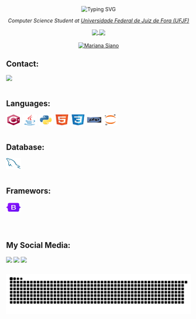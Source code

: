 <div align="center">
  <img src="https://readme-typing-svg.herokuapp.com?color=%B0E0E6&center=true&vCenter=true&lines=Hey%2C+I'm+Mariana+Siano!" alt="Typing SVG">
</div>

<p align="center"><em>Computer Science Student at <a href="https://www2.ufjf.br/ufjf/">Universidade Federal de Juiz de Fora (UFJF)</a>
</em></p>

 <p align="center">
  <a href="https://github.com/MarianaSiano07/github-readme-stats">
    <img align="center" src="https://github-readme-stats.vercel.app/api?username=MarianaSiano07&count_private=true&show_icons=true&theme=tokyonight" width="438px" />
  </a>

  <a href="https://github.com/MarianaSiano07/github-stats">
    <img align="center" src="https://github-readme-stats.vercel.app/api/top-langs/?username=MarianaSiano07&layout=compact&theme=tokyonight" height="180px"/>
  </a>
 
 <br>
 <br>
 
 <a href="https://github.com/MarianaSiano07/github-readme-stats">
    <img align="center" src="https://github-readme-streak-stats.herokuapp.com/?user=MarianaSiano07&theme=tokyonight" alt="Mariana Siano"/>
 </a>
</p>

<h2>Contact:</h2>
<div>
  <a href = "mailto:mariana.siano.maryh@gmail.com"><img src="https://img.shields.io/badge/-Gmail-%23333?style=for-the-badge&logo=gmail&logoColor=red" target="_blank"></a>
</div>

<br>
  
<h2>Languages:</h2>
<div style="display: inline_block">
  <img align="center" alt="mariana-Cplusplus" height="30" width="40" src="https://raw.githubusercontent.com/devicons/devicon/master/icons/cplusplus/cplusplus-original.svg">
  <img align="center" alt="mariana-Java" height="30" width="40" src="https://raw.githubusercontent.com/devicons/devicon/master/icons/java/java-original.svg">
 <img align="center" alt="mariana-Python" height="30" width="40" src="https://raw.githubusercontent.com/devicons/devicon/master/icons/python/python-original.svg">
  <img align="center" alt="mariana-HTML" height="30" width="40" src="https://raw.githubusercontent.com/devicons/devicon/master/icons/html5/html5-original.svg">
  <img align="center" alt="mariana-CSS" height="30" width="40" src="https://raw.githubusercontent.com/devicons/devicon/master/icons/css3/css3-original.svg">
  <img align="center" alt="mariana-PHP" height="30" width="40" src="https://raw.githubusercontent.com/devicons/devicon/master/icons/php/php-original.svg">
 <img align="center" alt="mariana-Jupyter_Notebook" height="30" width="40" src="https://raw.githubusercontent.com/devicons/devicon/master/icons/jupyter/jupyter-original.svg">
</div>

<br>

<h2>Database:</h2>
<div style="display: inline_block">
 <img align="center" alt="mariana-MySQL" height="30" width="40" src="https://raw.githubusercontent.com/devicons/devicon/master/icons/mysql/mysql-original.svg">
</div>

<br>

<h2>Framewors:</h2>
<div style="display: inline_block">
 <img align="center" alt="mariana-Bootstrap" height="30" width="40" src="https://raw.githubusercontent.com/devicons/devicon/master/icons/bootstrap/bootstrap-original.svg">
</div>
  
  ##

<br>

<h2>My Social Media:</h2>
<div style="display: inline_block">
  <a href="https://instagram.com/mariana_siano" target="_blank"><img align="center" src="https://img.shields.io/badge/-Instagram-%23E4405F?style=for-the-badge&logo=instagram&logoColor=white" target="_blank"></a>
  <a href="https://www.linkedin.com/in/mariana-siano-a184bab1" target="_blank"><img align="center" src="https://img.shields.io/badge/-LinkedIn-%230077B5?style=for-the-badge&logo=linkedin&logoColor=white" target="_blank"></a>
 <a href="https://fb.com/maryh.siano" target="blank"><img align="center" src="https://img.shields.io/badge/Facebook-1877F2?style=for-the-badge&logo=facebook&logoColor=white" target="_blank"></a>
</div>
 
 ##
 
![Snake animation](https://github.com/MarianaSiano07/MarianaSiano07/blob/output/github-contribution-grid-snake.svg)
 
</div>
